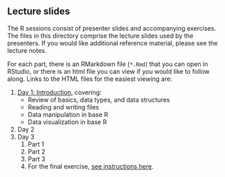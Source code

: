 ## Lecture slides

The R sessions consist of presenter slides and accompanying exercises. The files in this directory comprise the lecture slides used by the presenters. If you would like additional reference material, please see the lecture notes.

For each part, there is an RMarkdown file (`*.Rmd`) that you can open in RStudio, or there is an html file you can view if you would like to follow along. Links to the HTML files for the easiest viewing are:

1. [Day 1: Introduction](https://msia.github.io/bootcamp-2018/lectureslides/day1_R-intro_slides_kr.html#/), covering:
    - Review of basics, data types, and data structures
    - Reading and writing files
    - Data manipulation in base R
    - Data visualization in base R
2. Day 2
3. Day 3
    1. Part 1
    2. Part 2
    3. Part 3
    4. For the final exercise, [see instructions here](https://github.com/MSIA/bootcamp-2018/blob/master/exercises/day3_final-exercise-instructions.md).
